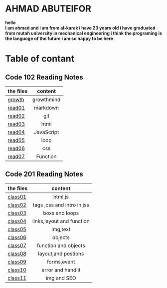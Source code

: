 # AHMAD ABUTEIFOR
**hello  
I am ahmad and i am from al-karak 
i have 23 years old i have graduated from mutah university
 in mechanical engineering i think the programing is the languoge of the future
i am so happy to be here** .


# Table of contant
## Code 102 Reading Notes 

| the files       | content     |
| :------------- | :----------: |
| [growth](https://ahmad-abuteifor.github.io/reading-notes/read102/growth)| growthmind |
|  [read01](https://ahmad-abuteifor.github.io/reading-notes/read102/read01) |markdown   |
| [read02](https://ahmad-abuteifor.github.io/reading-notes/read102/read02)   | git|
|  [read03](https://ahmad-abuteifor.github.io/reading-notes/read102/read03) | html   | 
| [read04](https://ahmad-abuteifor.github.io/reading-notes/read102/read04)   | JavaScript |
| [read05](https://ahmad-abuteifor.github.io/reading-notes/read102/read05) | loop |
| [read06](https://ahmad-abuteifor.github.io/reading-notes/read102/read06) | css |
| [read07](https://ahmad-abuteifor.github.io/reading-notes/read102/read07) | Function |  




## Code 201 Reading Notes

| the files       | content     |
| :------------- | :----------: |
| [class01](https://ahmad-abuteifor.github.io/reading-notes/read201/class01) | html,js |
| [class02](https://ahmad-abuteifor.github.io/reading-notes/read201/class02) | tags ,css and intro in jss |
| [class03](https://ahmad-abuteifor.github.io/reading-notes/read201/class03) | boxs and loops |
| [class04](https://ahmad-abuteifor.github.io/reading-notes/read201/class04)  | links,layout and function |
| [class05](https://ahmad-abuteifor.github.io/reading-notes/read201/class05) | img,text |
| [class06](https://ahmad-abuteifor.github.io/reading-notes/read201/class06)  | objects  |
| [class07](https://ahmad-abuteifor.github.io/reading-notes/read201/class07)| function and objects |
| [class08](https://ahmad-abuteifor.github.io/reading-notes/read201/class08)| layout,and postions |
| [class09](https://ahmad-abuteifor.github.io/reading-notes/read201/class09)| forms,event |
| [class10](https://ahmad-abuteifor.github.io/reading-notes/read201/class10)| error and handlit  |
 | [class11](https://ahmad-abuteifor.github.io/reading-notes/read201/class11)| img and SEO  |
 